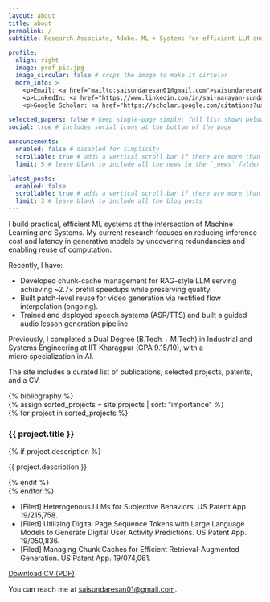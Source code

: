 ```yaml
---
layout: about
title: about
permalink: /
subtitle: Research Associate, Adobe. ML + Systems for efficient LLM and video generation.

profile:
  align: right
  image: prof_pic.jpg
  image_circular: false # crops the image to make it circular
  more_info: >
    <p>Email: <a href="mailto:saisundaresan01@gmail.com">saisundaresan01@gmail.com</a></p>
    <p>LinkedIn: <a href="https://www.linkedin.com/in/sai-narayan-sundaresan/" target="_blank">sai-narayan-sundaresan</a></p>
    <p>Google Scholar: <a href="https://scholar.google.com/citations?user=icwyFlQAAAAJ&hl=en" target="_blank">icwyFlQAAAAJ</a></p>

selected_papers: false # keep single-page simple; full list shown below
social: true # includes social icons at the bottom of the page

announcements:
  enabled: false # disabled for simplicity
  scrollable: true # adds a vertical scroll bar if there are more than 3 news items
  limit: 5 # leave blank to include all the news in the `_news` folder

latest_posts:
  enabled: false
  scrollable: true # adds a vertical scroll bar if there are more than 3 new posts items
  limit: 3 # leave blank to include all the blog posts
---
```


I build practical, efficient ML systems at the intersection of Machine Learning and Systems. My current research focuses on reducing inference cost and latency in generative models by uncovering redundancies and enabling reuse of computation.

Recently, I have:

- Developed chunk-cache management for RAG-style LLM serving achieving ~2.7× prefill speedups while preserving quality.
- Built patch-level reuse for video generation via rectified flow interpolation (ongoing).
- Trained and deployed speech systems (ASR/TTS) and built a guided audio lesson generation pipeline.

Previously, I completed a Dual Degree (B.Tech + M.Tech) in Industrial and Systems Engineering at IIT Kharagpur (GPA 9.15/10), with a micro‑specialization in AI.

The site includes a curated list of publications, selected projects, patents, and a CV.

<section id="about"></section>

<section id="publications"></section>

<div class="publications">
{% bibliography %}
</div>

<section id="projects"></section>

<div class="projects">
  {% assign sorted_projects = site.projects | sort: "importance" %}
  <div class="row row-cols-1">
    {% for project in sorted_projects %}
      <div class="col-sm-12 mt-3 mt-md-0">
        <h3>{{ project.title }}</h3>
        {% if project.description %}<p>{{ project.description }}</p>{% endif %}
      </div>
    {% endfor %}
  </div>
</div>

<section id="patents"></section>

- [Filed] Heterogenous LLMs for Subjective Behaviors. US Patent App. 19/215,758.
- [Filed] Utilizing Digital Page Sequence Tokens with Large Language Models to Generate Digital User Activity Predictions. US Patent App. 19/050,836.
- [Filed] Managing Chunk Caches for Efficient Retrieval-Augmented Generation. US Patent App. 19/074,061.

<section id="cv"></section>

<a class="btn btn-primary" href="{{ 'assets/pdf/example.pdf' | relative_url }}" target="_blank" rel="noopener">Download CV (PDF)</a>

<section id="contact"></section>

You can reach me at [saisundaresan01@gmail.com](mailto:saisundaresan01@gmail.com).
